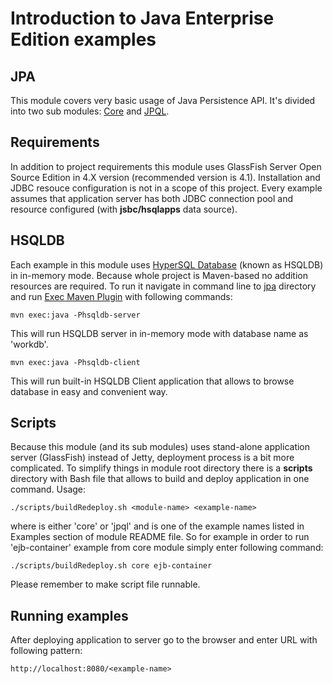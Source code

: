 # Introduction to Java Enterprise Edition examples #

## JPA ##

This module covers very basic usage of Java Persistence API. It's divided into two sub modules: [Core](core) and [JPQL](jpql).

## Requirements ##

In addition to project requirements this module uses GlassFish Server Open Source Edition in 4.X version (recommended version is 4.1). Installation and JDBC resouce configuration is not in a scope of this project. Every example assumes that application server has both JDBC connection pool and resource configured (with **jsbc/hsqlapps** data source).

## HSQLDB ##

Each example in this module uses [HyperSQL Database](http://hsqldb.org) (known as HSQLDB) in in-memory mode. Because whole project is Maven-based no addition resources are required. To run it navigate in command line to [jpa](../jpa) directory and run [Exec Maven Plugin](http://mojo.codehaus.org/exec-maven-plugin) with following commands:

`mvn exec:java -Phsqldb-server`

This will run HSQLDB server in in-memory mode with database name as 'workdb'.

`mvn exec:java -Phsqldb-client`

This will run built-in HSQLDB Client application that allows to browse database in easy and convenient way.

## Scripts ##

Because this module (and its sub modules) uses stand-alone application server (GlassFish) instead of Jetty, deployment process is a bit more complicated. To simplify things in module root directory there is a **scripts** directory with Bash file that allows to build and deploy application in one command. Usage:

`./scripts/buildRedeploy.sh <module-name> <example-name>`

where <module-name> is either 'core' or 'jpql' and <example-name> is one of the example names listed in Examples section of module README file. So for example in order to run 'ejb-container' example from core module simply enter following command:

`./scripts/buildRedeploy.sh core ejb-container`

Please remember to make script file runnable.

## Running examples ##

After deploying application to server go to the browser and enter URL with following pattern:

`http://localhost:8080/<example-name>`